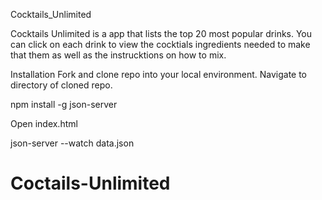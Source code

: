 Cocktails_Unlimited

Cocktails Unlimited is a app that lists the top 20 most popular drinks. You can click on each drink to view the cocktials ingredients needed to make that them as well as the instrucktions on how to mix.

Installation
Fork and clone repo into your local environment. Navigate to directory of cloned repo.

npm install -g json-server 

Open index.html

json-server --watch data.json
# Coctails-Unlimited